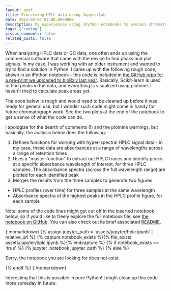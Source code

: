 ```yaml
---
layout: post
title: Processing HPLC data using JupyterLab
date: 2024-03-07 02:00:00+0900
description: My experiences using iPython notebooks to process chromatograph signal data
tags: ["coding"]
giscus_comments: false
related_posts: false
---
```


When analyzing HPLC data or GC data, one often ends up using the commercial software that came with the device to
find peaks and plot signals. In my case, I was working with an older instrument and wanted to try to find a solution in
Python. I came up with the following rough code, shown in an iPython notebook - this code is included in
<a href='https://github.com/jmtsuji/Ca-Chlorohelix-allophototropha-RCI/blob/master/analysis_code/physiology/hplc/Fig1bc.ipynb'>
the GitHub repo for a pre-print we uploaded to bioRxiv last year</a>. Basically, Scikit-learn is used to find peaks in
the data, and everything is visualized using plotnine. I haven't tried to calculate peak areas yet.

The code below is rough and would need to be cleaned up before it was ready for general use, but I wonder such code
might come in handy for future chromatograph work. See the two plots at the end of the notebook to get a sense of what
the code can do.

I apologize for the dearth of comments (!) and the plotnine warnings, but basically, the analysis below does the following:
1. Defines functions for working with hyper-spectral HPLC signal data - in my case, these data are absorbances at a range of wavelengths across
   a range of retention times
2. Uses a "master function" to extract out HPLC traces and identify peaks at a specific absorbance wavelength of interest, for
   three HPLC samples. The absorbance spectra (across the full wavelength range) are plotted for each identified peak
3. Merges the results from the three samples to generate two figures:
  - HPLC profiles (over time) for three samples at the same wavelength
  - Absorbance spectra of the highest peaks in the HPLC profile figure, for each sample

Note: some of the code lines might get cut off in the inserted notebook below, so if you'd like to freely explore the full
notebook file, see <a href='https://github.com/jmtsuji/Ca-Chlorohelix-allophototropha-RCI/blob/master/analysis_code/physiology/hplc/Fig1bc.ipynb'>
the notebook on GitHub</a>. You can also check out its brief associated <a href='https://github.com/jmtsuji/Ca-Chlorohelix-allophototropha-RCI/tree/master/analysis_code/physiology'>
README</a>.

{::nomarkdown}
{% assign jupyter_path = 'assets/jupyter/hplc.ipynb' | relative_url %}
{% capture notebook_exists %}{% file_exists assets/jupyter/hplc.ipynb %}{% endcapture %}
{% if notebook_exists == 'true' %}
  {% jupyter_notebook jupyter_path %}
{% else %}
  <p>Sorry, the notebook you are looking for does not exist.</p>
{% endif %}
{:/nomarkdown}

<br/>

Interesting that this is possible in pure Python! I might clean up this code more someday in future.
